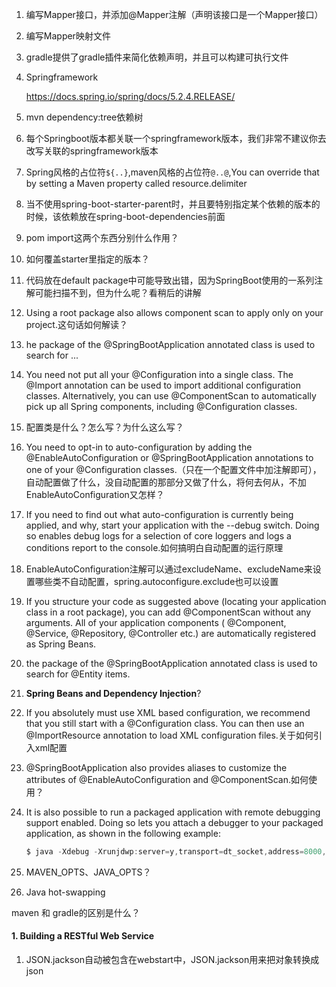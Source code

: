 1. 编写Mapper接口，并添加@Mapper注解（声明该接口是一个Mapper接口）

2. 编写Mapper映射文件

3. gradle提供了gradle插件来简化依赖声明，并且可以构建可执行文件

4. Springframework

   https://docs.spring.io/spring/docs/5.2.4.RELEASE/

5. mvn dependency:tree依赖树

6. 每个Springboot版本都关联一个springframework版本，我们非常不建议你去改写关联的springframework版本

7. Spring风格的占位符`${..}`,maven风格的占位符`@..@`,You can override that by setting a Maven property called resource.delimiter

8. 当不使用spring-boot-starter-parent时，并且要特别指定某个依赖的版本的时候，该依赖放在spring-boot-dependencies前面

9. <type>pom</type>
    <scope>import</scope>这两个东西分别什么作用？

10. 如何覆盖starter里指定的版本？

11. 代码放在default package中可能导致出错，因为SpringBoot使用的一系列注解可能扫描不到，但为什么呢？看稍后的讲解

12. Using a root package also allows component scan to apply only on your project.这句话如何解读？

13. he package of the @SpringBootApplication annotated class is used to search for ...

14. You need not put all your @Configuration into a single class. The @Import annotation can be used to import additional configuration classes. Alternatively, you can use @ComponentScan to automatically pick up all Spring components, including @Configuration classes.

15. 配置类是什么？怎么写？为什么这么写？

16. You need to opt-in to auto-configuration by adding the @EnableAutoConfiguration or @SpringBootApplication annotations to one of your @Configuration classes.（只在一个配置文件中加注解即可），自动配置做了什么，没自动配置的那部分又做了什么，将何去何从，不加EnableAutoConfiguration又怎样？

17. If you need to find out what auto-configuration is currently being applied, and why, start your application with the --debug switch. Doing so enables debug logs for a selection of core loggers and logs a conditions report to the console.如何搞明白自动配置的运行原理

18. EnableAutoConfiguration注解可以通过excludeName、excludeName来设置哪些类不自动配置，spring.autoconfigure.exclude也可以设置

19. If you structure your code as suggested above (locating your application class in a root package), you can add @ComponentScan without any arguments. All of your application components ( @Component, @Service, @Repository, @Controller etc.) are automatically registered as Spring Beans.

20. the package of the @SpringBootApplication annotated class is used to search for @Entity items. 

21. **Spring Beans and Dependency Injection**?

22. If you absolutely must use XML based configuration, we recommend that you still start with a @Configuration class. You can then use an @ImportResource annotation to load XML configuration files.关于如何引入xml配置

23. @SpringBootApplication also provides aliases to customize the attributes of @EnableAutoConfiguration and @ComponentScan.如何使用？

24. It is also possible to run a packaged application with remote debugging support enabled. Doing so lets you attach a debugger to your packaged application, as shown in the following example:

    ```java
    $ java -Xdebug -Xrunjdwp:server=y,transport=dt_socket,address=8000,suspend=n \ -jar target/myapplication-0.0.1-SNAPSHOT.jar
    ```

25. MAVEN_OPTS、JAVA_OPTS？
26. Java hot-swapping









maven 和 gradle的区别是什么？

#### 1. Building a RESTful Web Service

1. JSON.jackson自动被包含在webstart中，JSON.jackson用来把对象转换成json

